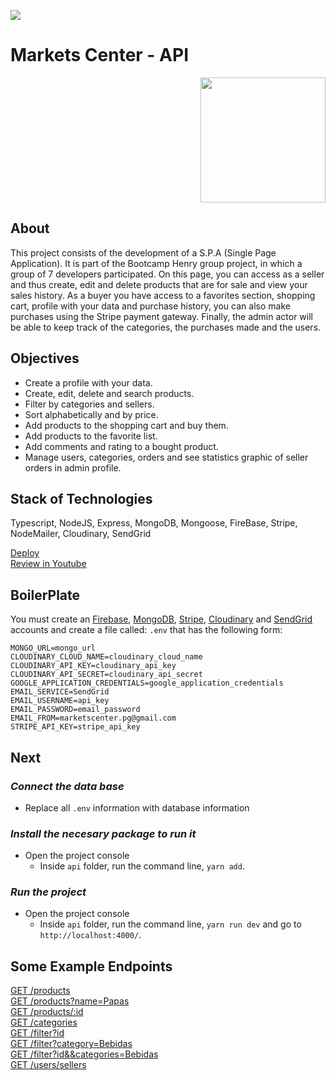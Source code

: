 <p align='left'>
    <img src='https://static.wixstatic.com/media/85087f_0d84cbeaeb824fca8f7ff18d7c9eaafd~mv2.png/v1/fill/w_160,h_30,al_c,q_85,usm_0.66_1.00_0.01/Logo_completo_Color_1PNG.webp' </img>
</p>

# Markets Center - API

<p align="right">
  <img height="200" src="https://user-images.githubusercontent.com/86481813/168854600-5f78aaca-b87a-406d-813f-1095d8cd7879.png"/>
</p>

## About
This project consists of the development of a S.P.A (Single Page Application). It is part of the Bootcamp Henry group project, in which a group of 7 developers participated. On this page, you can access as a seller and thus create, edit and delete products that are for sale and view your sales history.
As a buyer you have access to a favorites section, shopping cart, profile with your data and purchase history, you can also make purchases using the Stripe payment gateway. Finally, the admin actor will be able to keep track of the categories, the purchases made and the users.

## Objectives
- Create a profile with your data.
- Create, edit, delete and search products.
- Filter by categories and sellers.
- Sort alphabetically and by price.
- Add products to the shopping cart and buy them.
- Add products to the favorite list.
- Add comments and rating to a bought product.
- Manage users, categories, orders and see statistics graphic of seller orders in admin profile.

## Stack of Technologies
Typescript, NodeJS, Express, MongoDB, Mongoose, FireBase, Stripe, NodeMailer, Cloudinary, SendGrid

[Deploy](https://markets-center.vercel.app/)
<br/>
[Review in Youtube](https://www.youtube.com/watch?v=N0nbWDKR-Cc)

## BoilerPlate

You must create an [Firebase](https://firebase.google.com/), [MongoDB](https://account.mongodb.com/account/login),  [Stripe](https://dashboard.stripe.com/login), [Cloudinary](https://cloudinary.com/users/login) and [SendGrid](https://app.sendgrid.com/login) accounts and create a file called: `.env` that has the following form: 

```
MONGO_URL=mongo_url
CLOUDINARY_CLOUD_NAME=cloudinary_cloud_name
CLOUDINARY_API_KEY=cloudinary_api_key
CLOUDINARY_API_SECRET=cloudinary_api_secret
GOOGLE_APPLICATION_CREDENTIALS=google_application_credentials
EMAIL_SERVICE=SendGrid
EMAIL_USERNAME=api_key
EMAIL_PASSWORD=email_password
EMAIL_FROM=marketscenter.pg@gmail.com
STRIPE_API_KEY=stripe_api_key
```

## Next 
### _Connect the data base_

 - Replace all `.env` information with database information

 ### _Install the necesary package to run it_

- Open the project console
    + Inside `api` folder, run the command line, `yarn add`.

### _Run the project_

- Open the project console    
    + Inside `api` folder, run the command line, `yarn run dev` and go to `http://localhost:4000/`.

## Some Example Endpoints
[GET /products](https://backend-markets-center.herokuapp.com/api/public/products)
<br/>
[GET /products?name=Papas](https://backend-markets-center.herokuapp.com/api/public/products?name=Papas)
<br/>
[GET /products/:id](https://backend-markets-center.herokuapp.com/api/public/product/62701f42cdc206940ccc751a)
<br/>
[GET /categories](https://backend-markets-center.herokuapp.com/api/public/categories)
<br/>
[GET /filter?id](https://backend-markets-center.herokuapp.com/api/public/filter?id=626ffb9ab4e05ccbb92b7ed7)
<br/>
[GET /filter?category=Bebidas](https://backend-markets-center.herokuapp.com/api/public/filter?categories=Bebidas)
<br/>
[GET /filter?id&&categories=Bebidas](https://backend-markets-center.herokuapp.com/api/public/filter?id=626ffb9ab4e05ccbb92b7ed7&&categories=Bebidas)
<br/>
[GET /users/sellers](https://backend-markets-center.herokuapp.com/api/private/users/sellers)
